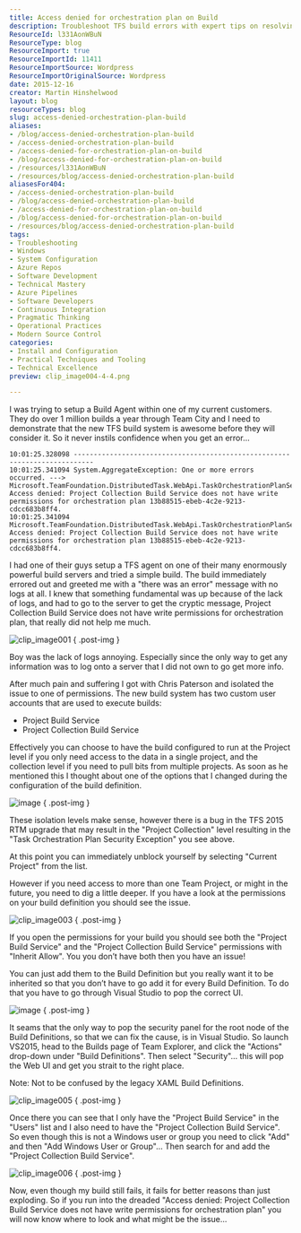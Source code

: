 ```yaml
---
title: Access denied for orchestration plan on Build
description: Troubleshoot TFS build errors with expert tips on resolving access denied issues for orchestration plans. Enhance your build system's performance today!
ResourceId: l331AonWBuN
ResourceType: blog
ResourceImport: true
ResourceImportId: 11411
ResourceImportSource: Wordpress
ResourceImportOriginalSource: Wordpress
date: 2015-12-16
creator: Martin Hinshelwood
layout: blog
resourceTypes: blog
slug: access-denied-orchestration-plan-build
aliases:
- /blog/access-denied-orchestration-plan-build
- /access-denied-orchestration-plan-build
- /access-denied-for-orchestration-plan-on-build
- /blog/access-denied-for-orchestration-plan-on-build
- /resources/l331AonWBuN
- /resources/blog/access-denied-orchestration-plan-build
aliasesFor404:
- /access-denied-orchestration-plan-build
- /blog/access-denied-orchestration-plan-build
- /access-denied-for-orchestration-plan-on-build
- /blog/access-denied-for-orchestration-plan-on-build
- /resources/blog/access-denied-orchestration-plan-build
tags:
- Troubleshooting
- Windows
- System Configuration
- Azure Repos
- Software Development
- Technical Mastery
- Azure Pipelines
- Software Developers
- Continuous Integration
- Pragmatic Thinking
- Operational Practices
- Modern Source Control
categories:
- Install and Configuration
- Practical Techniques and Tooling
- Technical Excellence
preview: clip_image004-4-4.png

---
```

I was trying to setup a Build Agent within one of my current customers. They do over 1 million builds a year through Team City and I need to demonstrate that the new TFS build system is awesome before they will consider it. So it never instils confidence when you get an error…

```
10:01:25.328098 ---------------------------------------------------------------------------
10:01:25.341094 System.AggregateException: One or more errors occurred. ---> Microsoft.TeamFoundation.DistributedTask.WebApi.TaskOrchestrationPlanSecurityException: Access denied: Project Collection Build Service does not have write permissions for orchestration plan 13b88515-ebeb-4c2e-9213-cdcc683b8ff4.
10:01:25.341094 Microsoft.TeamFoundation.DistributedTask.WebApi.TaskOrchestrationPlanSecurityException: Access denied: Project Collection Build Service does not have write permissions for orchestration plan 13b88515-ebeb-4c2e-9213-cdcc683b8ff4.
```

I had one of their guys setup a TFS agent on one of their many enormously powerful build servers and tried a simple build. The build immediately errored out and greeted me with a "there was an error" message with no logs at all. I knew that something fundamental was up because of the lack of logs, and had to go to the server to get the cryptic message, Project Collection Build Service does not have write permissions for orchestration plan, that really did not help me much.

![clip_image001](images/clip_image001-1-1.png "clip_image001")
{ .post-img }

Boy was the lack of logs annoying. Especially since the only way to get any information was to log onto a server that I did not own to go get more info.

After much pain and suffering I got with Chris Paterson and isolated the issue to one of permissions. The new build system has two custom user accounts that are used to execute builds:

- Project Build Service
- Project Collection Build Service

Effectively you can choose to have the build configured to run at the Project level if you only need access to the data in a single project, and the collection level if you need to pull bits from multiple projects. As soon as he mentioned this I thought about one of the options that I changed during the configuration of the build definition.

![image](images/image-8-8.png "image")
{ .post-img }

These isolation levels make sense, however there is a bug in the TFS 2015 RTM upgrade that may result in the "Project Collection" level resulting in the "Task Orchestration Plan Security Exception" you see above.

At this point you can immediately unblock yourself by selecting "Current Project" from the list.

However if you need access to more than one Team Project, or might in the future, you need to dig a little deeper. If you have a look at the permissions on your build definition you should see the issue.

![clip_image003](images/clip_image003-3-3.png "clip_image003")
{ .post-img }

If you open the permissions for your build you should see both the "Project Build Service" and the "Project Collection Build Service" permissions with "Inherit Allow". You you don’t have both then you have an issue!

You can just add them to the Build Definition but you really want it to be inherited so that you don’t have to go add it for every Build Definition. To do that you have to go through Visual Studio to pop the correct UI.

![image](images/image-1-7-7.png "image")
{ .post-img }

It seams that the only way to pop the security panel for the root node of the Build Definitions, so that we can fix the cause, is in Visual Studio. So launch VS2015, head to the Builds page of Team Explorer, and click the "Actions" drop-down under "Build Definitions". Then select "Security"… this will pop the Web UI and get you strait to the right place.

Note: Not to be confused by the legacy XAML Build Definitions.

![clip_image005](images/clip_image005-5-5.png "clip_image005")
{ .post-img }

Once there you can see that I only have the "Project Build Service" in the "Users" list and I also need to have the "Project Collection Build Service". So even though this is not a Windows user or group you need to click "Add" and then "Add Windows User or Group"… Then search for and add the "Project Collection Build Service".

![clip_image006](images/clip_image006-6-6.png "clip_image006")
{ .post-img }

Now, even though my build still fails, it fails for better reasons than just exploding. So if you run into the dreaded "Access denied: Project Collection Build Service does not have write permissions for orchestration plan" you will now know where to look and what might be the issue…
